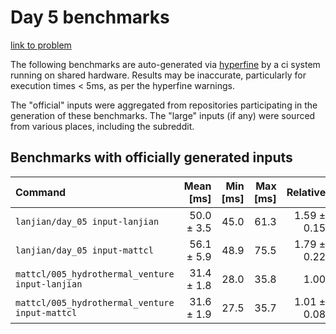 # Day 5 benchmarks

[link to problem](http://adventofcode.com/2021/day/5)

The following benchmarks are auto-generated via [hyperfine](https://github.com/sharkdp/hyperfine) by a ci system running on shared hardware. Results may be inaccurate, particularly for execution times < 5ms, as per the hyperfine warnings.

The "official" inputs were aggregated from repositories participating in the generation of these benchmarks. The "large" inputs (if any) were sourced from various places, including the subreddit.

## Benchmarks with officially generated inputs
| Command | Mean [ms] | Min [ms] | Max [ms] | Relative |
|:---|---:|---:|---:|---:|
| `lanjian/day_05 input-lanjian` | 50.0 ± 3.5 | 45.0 | 61.3 | 1.59 ± 0.15 |
| `lanjian/day_05 input-mattcl` | 56.1 ± 5.9 | 48.9 | 75.5 | 1.79 ± 0.22 |
| `mattcl/005_hydrothermal_venture input-lanjian` | 31.4 ± 1.8 | 28.0 | 35.8 | 1.00 |
| `mattcl/005_hydrothermal_venture input-mattcl` | 31.6 ± 1.9 | 27.5 | 35.7 | 1.01 ± 0.08 |
